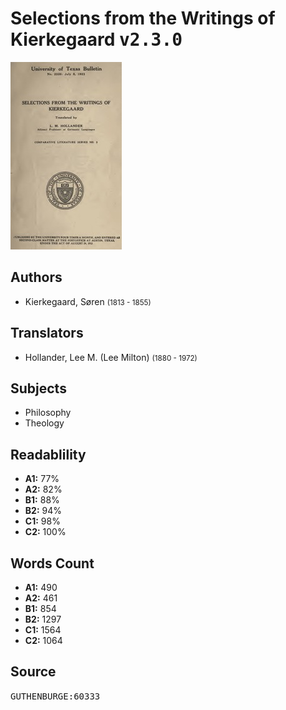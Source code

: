 # Selections from the Writings of Kierkegaard <kbd>v2.3.0</kbd>

![](./cover.medium.jpg "")

## Authors


 - Kierkegaard, Søren <small>(1813 - 1855)</small>

## Translators


 - Hollander, Lee M. (Lee Milton) <small>(1880 - 1972)</small>

## Subjects


 - Philosophy
 - Theology

## Readablility


 - **A1:** 77%
 - **A2:** 82%
 - **B1:** 88%
 - **B2:** 94%
 - **C1:** 98%
 - **C2:** 100%

## Words Count


 - **A1:** 490
 - **A2:** 461
 - **B1:** 854
 - **B2:** 1297
 - **C1:** 1564
 - **C2:** 1064

## Source


<kbd>GUTHENBURGE:60333</kbd>
